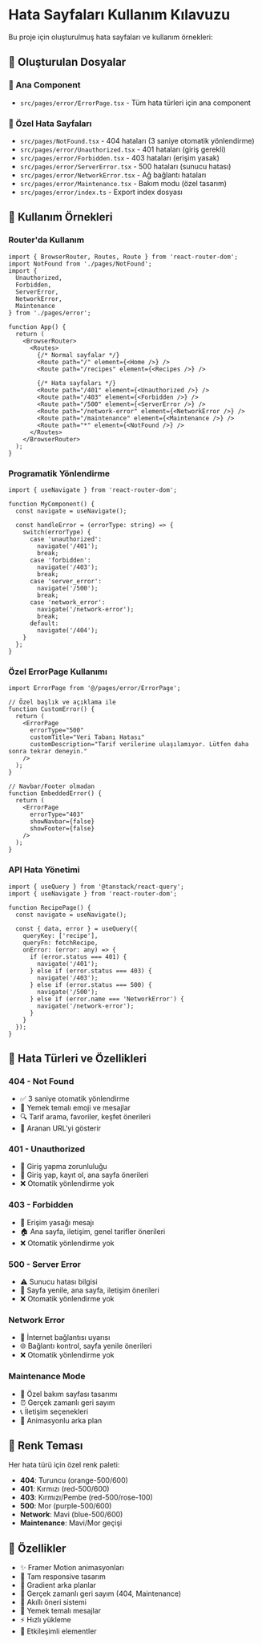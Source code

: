 # Hata Sayfaları Kullanım Kılavuzu

Bu proje için oluşturulmuş hata sayfaları ve kullanım örnekleri:

## 📁 Oluşturulan Dosyalar

### 🔧 Ana Component
- `src/pages/error/ErrorPage.tsx` - Tüm hata türleri için ana component

### 📄 Özel Hata Sayfaları  
- `src/pages/NotFound.tsx` - 404 hataları (3 saniye otomatik yönlendirme)
- `src/pages/error/Unauthorized.tsx` - 401 hataları (giriş gerekli)
- `src/pages/error/Forbidden.tsx` - 403 hataları (erişim yasak)
- `src/pages/error/ServerError.tsx` - 500 hataları (sunucu hatası)
- `src/pages/error/NetworkError.tsx` - Ağ bağlantı hataları
- `src/pages/error/Maintenance.tsx` - Bakım modu (özel tasarım)
- `src/pages/error/index.ts` - Export index dosyası

## 🎯 Kullanım Örnekleri

### Router'da Kullanım
```tsx
import { BrowserRouter, Routes, Route } from 'react-router-dom';
import NotFound from './pages/NotFound';
import { 
  Unauthorized, 
  Forbidden, 
  ServerError, 
  NetworkError, 
  Maintenance 
} from './pages/error';

function App() {
  return (
    <BrowserRouter>
      <Routes>
        {/* Normal sayfalar */}
        <Route path="/" element={<Home />} />
        <Route path="/recipes" element={<Recipes />} />
        
        {/* Hata sayfaları */}
        <Route path="/401" element={<Unauthorized />} />
        <Route path="/403" element={<Forbidden />} />
        <Route path="/500" element={<ServerError />} />
        <Route path="/network-error" element={<NetworkError />} />
        <Route path="/maintenance" element={<Maintenance />} />
        <Route path="*" element={<NotFound />} />
      </Routes>
    </BrowserRouter>
  );
}
```

### Programatik Yönlendirme
```tsx
import { useNavigate } from 'react-router-dom';

function MyComponent() {
  const navigate = useNavigate();

  const handleError = (errorType: string) => {
    switch(errorType) {
      case 'unauthorized':
        navigate('/401');
        break;
      case 'forbidden':
        navigate('/403');
        break;
      case 'server_error':
        navigate('/500');
        break;
      case 'network_error':
        navigate('/network-error');
        break;
      default:
        navigate('/404');
    }
  };
}
```

### Özel ErrorPage Kullanımı
```tsx
import ErrorPage from '@/pages/error/ErrorPage';

// Özel başlık ve açıklama ile
function CustomError() {
  return (
    <ErrorPage 
      errorType="500"
      customTitle="Veri Tabanı Hatası"
      customDescription="Tarif verilerine ulaşılamıyor. Lütfen daha sonra tekrar deneyin."
    />
  );
}

// Navbar/Footer olmadan
function EmbeddedError() {
  return (
    <ErrorPage 
      errorType="403"
      showNavbar={false}
      showFooter={false}
    />
  );
}
```

### API Hata Yönetimi
```tsx
import { useQuery } from '@tanstack/react-query';
import { useNavigate } from 'react-router-dom';

function RecipePage() {
  const navigate = useNavigate();
  
  const { data, error } = useQuery({
    queryKey: ['recipe'],
    queryFn: fetchRecipe,
    onError: (error: any) => {
      if (error.status === 401) {
        navigate('/401');
      } else if (error.status === 403) {
        navigate('/403');
      } else if (error.status === 500) {
        navigate('/500');
      } else if (error.name === 'NetworkError') {
        navigate('/network-error');
      }
    }
  });
}
```

## 🎨 Hata Türleri ve Özellikleri

### 404 - Not Found
- ✅ 3 saniye otomatik yönlendirme
- 🍳 Yemek temalı emoji ve mesajlar
- 🔍 Tarif arama, favoriler, keşfet önerileri
- 📍 Aranan URL'yi gösterir

### 401 - Unauthorized  
- 🔐 Giriş yapma zorunluluğu
- 🔑 Giriş yap, kayıt ol, ana sayfa önerileri
- ❌ Otomatik yönlendirme yok

### 403 - Forbidden
- 🚫 Erişim yasağı mesajı
- 🏠 Ana sayfa, iletişim, genel tarifler önerileri
- ❌ Otomatik yönlendirme yok

### 500 - Server Error
- ⚠️ Sunucu hatası bilgisi
- 🔄 Sayfa yenile, ana sayfa, iletişim önerileri
- ❌ Otomatik yönlendirme yok

### Network Error
- 📡 İnternet bağlantısı uyarısı
- 🌐 Bağlantı kontrol, sayfa yenile önerileri
- ❌ Otomatik yönlendirme yok

### Maintenance Mode
- 🔧 Özel bakım sayfası tasarımı
- ⏰ Gerçek zamanlı geri sayım
- 📞 İletişim seçenekleri
- 🎨 Animasyonlu arka plan

## 🎯 Renk Teması

Her hata türü için özel renk paleti:
- **404**: Turuncu (orange-500/600)
- **401**: Kırmızı (red-500/600) 
- **403**: Kırmızı/Pembe (red-500/rose-100)
- **500**: Mor (purple-500/600)
- **Network**: Mavi (blue-500/600)
- **Maintenance**: Mavi/Mor geçişi

## 🚀 Özellikler

- ✨ Framer Motion animasyonları
- 📱 Tam responsive tasarım
- 🎨 Gradient arka planlar
- 🔄 Gerçek zamanlı geri sayım (404, Maintenance)
- 🎯 Akıllı öneri sistemi
- 🌟 Yemek temalı mesajlar
- ⚡ Hızlı yükleme
- 🎪 Etkileşimli elementler
